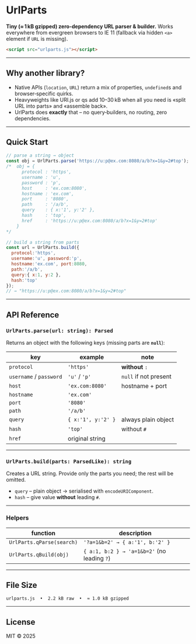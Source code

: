 # UrlParts

**Tiny (≈ 1 kB gzipped) zero‑dependency URL parser & builder.** Works everywhere from evergreen browsers to IE 11 (fallback via hidden `<a>` element if `URL` is missing).

```html
<script src="urlparts.js"></script>
```

---

## Why another library?

* Native APIs (`location`, `URL`) return a mix of properties, `undefined`s and browser‑specific quirks.
* Heavyweights like URI.js or qs add 10–30 kB when all you need is «split URL into parts» and «assemble back».
* UrlParts does **exactly** that – no query‑builders, no routing, zero dependencies.

---

## Quick Start

```js
// parse a string → object
const obj = UrlParts.parse('https://u:p@ex.com:8080/a/b?x=1&y=2#top');
/*  obj = {
      protocol : 'https',
      username : 'u',
      password : 'p',
      host     : 'ex.com:8080',
      hostname : 'ex.com',
      port     : '8080',
      path     : '/a/b',
      query    : { x:'1', y:'2' },
      hash     : 'top',
      href     : 'https://u:p@ex.com:8080/a/b?x=1&y=2#top'
    }
*/

// build a string from parts
const url = UrlParts.build({
  protocol:'https',
  username:'u', password:'p',
  hostname:'ex.com', port:8080,
  path:'/a/b',
  query:{ x:1, y:2 },
  hash:'top'
});
// → "https://u:p@ex.com:8080/a/b?x=1&y=2#top"
```

---

## API Reference

### `UrlParts.parse(url: string): Parsed`

Returns an object with the following keys (missing parts are **`null`**):

| key                     | example            | note                  |
| ----------------------- | ------------------ | --------------------- |
| `protocol`              | `'https'`          | **without** `:`       |
| `username` / `password` | `'u'` / `'p'`      | `null` if not present |
| `host`                  | `'ex.com:8080'`    | hostname + port       |
| `hostname`              | `'ex.com'`         |                       |
| `port`                  | `'8080'`           |                       |
| `path`                  | `'/a/b'`           |                       |
| `query`                 | `{ x:'1', y:'2' }` | always plain object   |
| `hash`                  | `'top'`            | without `#`           |
| `href`                  | original string    |                       |

---

### `UrlParts.build(parts: ParsedLike): string`

Creates a URL string. Provide only the parts you need; the rest will be omitted.

* `query` – plain object → serialised with `encodeURIComponent`.
* `hash` – give value **without** leading `#`.

---

### Helpers

| function                  | description                                 |
| ------------------------- | ------------------------------------------- |
| `UrlParts.qParse(search)` | `'?a=1&b=2' → { a:'1', b:'2' }`             |
| `UrlParts.qBuild(obj)`    | `{ a:1, b:2 } → 'a=1&b=2'` (no leading `?`) |

---

## File Size

```
urlparts.js  •  2.2 kB raw  •  ≈ 1.0 kB gzipped
```

---

## License

MIT © 2025
